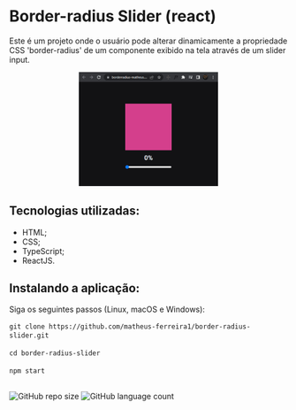 # Border-radius Slider (react)

Este é um projeto onde o usuário pode alterar dinamicamente a propriedade CSS 'border-radius' de um componente exibido na tela através de um slider input.

<div align="center">
  <img width="50%" src='https://github.com/matheus-ferreira1/border-radius-slider/blob/main/public/border-radius-gif.gif' alt="exemplo imagem">
</div>

## Tecnologias utilizadas:
- HTML;
- CSS;
- TypeScript;
- ReactJS.

## Instalando a aplicação:

Siga os seguintes passos (Linux, macOS e Windows):
```
git clone https://github.com/matheus-ferreira1/border-radius-slider.git

cd border-radius-slider

npm start
```



##

![GitHub repo size](https://img.shields.io/github/repo-size/matheus-ferreira1/border-radius-slider?style=for-the-badge)
![GitHub language count](https://img.shields.io/github/languages/count/matheus-ferreira1/border-radius-slider?style=for-the-badge)
